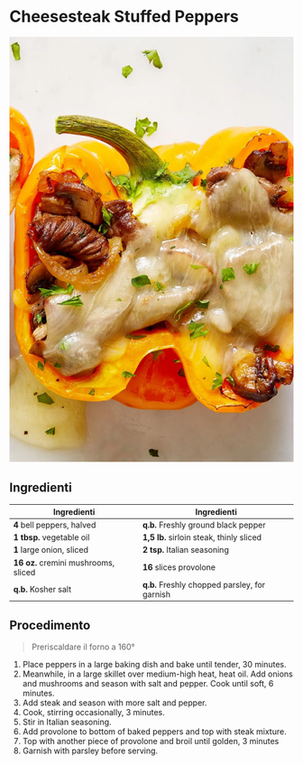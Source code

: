 # Cheesesteak Stuffed Peppers

![](img/Cheesesteak-Stuffed-Peppers.webp)

## Ingredienti

| Ingredienti                          | Ingredienti                                   |
| ------------------------------------ | --------------------------------------------- |
| **4** bell peppers, halved           | **q.b.** Freshly ground black pepper          |
| **1 tbsp.** vegetable oil            | **1,5 lb.** sirloin steak, thinly sliced      |
| **1** large onion, sliced            | **2 tsp.** Italian seasoning                  |
| **16 oz.** cremini mushrooms, sliced | **16** slices provolone                       |
| **q.b.** Kosher salt                 | **q.b.** Freshly chopped parsley, for garnish |

## Procedimento

> Preriscaldare il forno a 160°

1. Place peppers in a large baking dish and bake until tender, 30 minutes.
2. Meanwhile, in a large skillet over medium-high heat, heat oil. Add onions and mushrooms and season with salt and pepper. Cook until soft, 6 minutes.
3. Add steak and season with more salt and pepper.
4. Cook, stirring occasionally, 3 minutes.
5. Stir in Italian seasoning.
6. Add provolone to bottom of baked peppers and top with steak mixture.
7. Top with another piece of provolone and broil until golden, 3 minutes
8. Garnish with parsley before serving.
